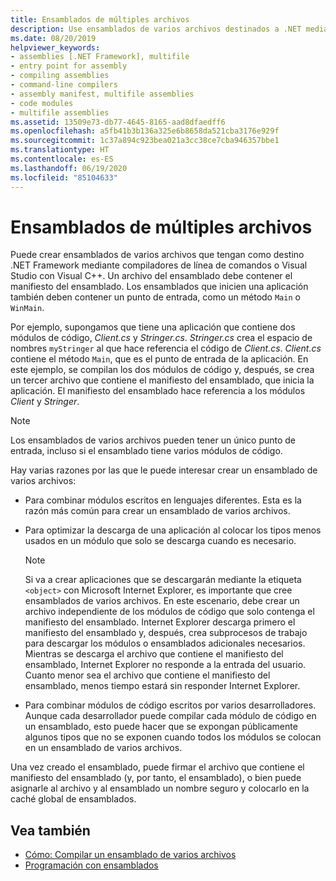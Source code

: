 ```yaml
---
title: Ensamblados de múltiples archivos
description: Use ensamblados de varios archivos destinados a .NET mediante compiladores de línea de comandos o Visual Studio con Visual C++. Un archivo del ensamblado debe contener el manifiesto del ensamblado.
ms.date: 08/20/2019
helpviewer_keywords:
- assemblies [.NET Framework], multifile
- entry point for assembly
- compiling assemblies
- command-line compilers
- assembly manifest, multifile assemblies
- code modules
- multifile assemblies
ms.assetid: 13509e73-db77-4645-8165-aad8dfaedff6
ms.openlocfilehash: a5fb41b3b136a325e6b8658da521cba3176e929f
ms.sourcegitcommit: 1c37a894c923bea021a3cc38ce7cba946357bbe1
ms.translationtype: HT
ms.contentlocale: es-ES
ms.lasthandoff: 06/19/2020
ms.locfileid: "85104633"
---
```

# <a name="multifile-assemblies"></a>Ensamblados de múltiples archivos

Puede crear ensamblados de varios archivos que tengan como destino .NET Framework mediante compiladores de línea de comandos o Visual Studio con Visual C++. Un archivo del ensamblado debe contener el manifiesto del ensamblado. Los ensamblados que inicien una aplicación también deben contener un punto de entrada, como un método `Main` o `WinMain`.

Por ejemplo, supongamos que tiene una aplicación que contiene dos módulos de código, *Client.cs* y *Stringer.cs*. *Stringer.cs* crea el espacio de nombres `myStringer` al que hace referencia el código de *Client.cs*. *Client.cs* contiene el método `Main`, que es el punto de entrada de la aplicación. En este ejemplo, se compilan los dos módulos de código y, después, se crea un tercer archivo que contiene el manifiesto del ensamblado, que inicia la aplicación. El manifiesto del ensamblado hace referencia a los módulos *Client* y *Stringer*.

> [!NOTE]
> Los ensamblados de varios archivos pueden tener un único punto de entrada, incluso si el ensamblado tiene varios módulos de código.

Hay varias razones por las que le puede interesar crear un ensamblado de varios archivos:

- Para combinar módulos escritos en lenguajes diferentes. Esta es la razón más común para crear un ensamblado de varios archivos.

- Para optimizar la descarga de una aplicación al colocar los tipos menos usados en un módulo que solo se descarga cuando es necesario.

    > [!NOTE]
    > Si va a crear aplicaciones que se descargarán mediante la etiqueta `<object>` con Microsoft Internet Explorer, es importante que cree ensamblados de varios archivos. En este escenario, debe crear un archivo independiente de los módulos de código que solo contenga el manifiesto del ensamblado. Internet Explorer descarga primero el manifiesto del ensamblado y, después, crea subprocesos de trabajo para descargar los módulos o ensamblados adicionales necesarios. Mientras se descarga el archivo que contiene el manifiesto del ensamblado, Internet Explorer no responde a la entrada del usuario. Cuanto menor sea el archivo que contiene el manifiesto del ensamblado, menos tiempo estará sin responder Internet Explorer.

- Para combinar módulos de código escritos por varios desarrolladores. Aunque cada desarrollador puede compilar cada módulo de código en un ensamblado, esto puede hacer que se expongan públicamente algunos tipos que no se exponen cuando todos los módulos se colocan en un ensamblado de varios archivos.

Una vez creado el ensamblado, puede firmar el archivo que contiene el manifiesto del ensamblado (y, por tanto, el ensamblado), o bien puede asignarle al archivo y al ensamblado un nombre seguro y colocarlo en la caché global de ensamblados.

## <a name="see-also"></a>Vea también

- [Cómo: Compilar un ensamblado de varios archivos](build-multifile-assembly.md)
- [Programación con ensamblados](../../standard/assembly/index.md)
